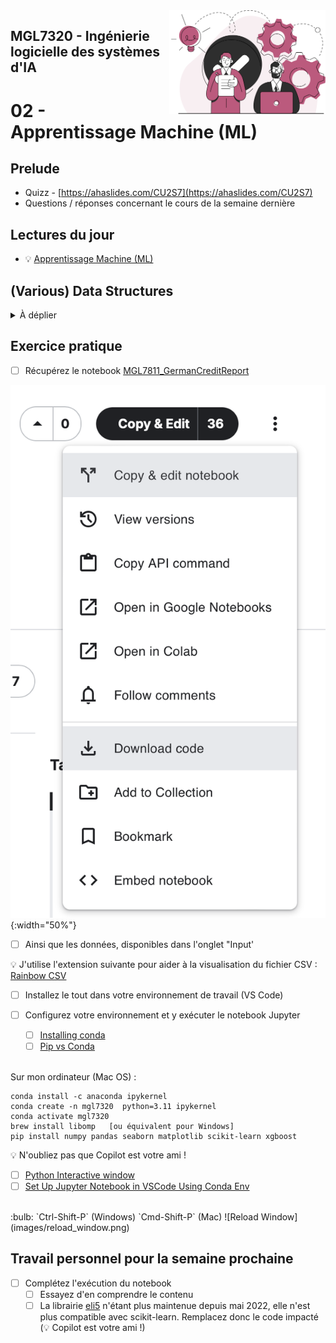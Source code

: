 <img style="float: right;" src="../../images/component_engineering.svg" alt="EngineeringAISystems" width="250"/>

## MGL7320 - Ingénierie logicielle des systèmes d'IA
# 02 - Apprentissage Machine (ML)

## Prelude

- Quizz - [https://ahaslides.com/CU2S7](https://ahaslides.com/CU2S7)
- Questions / réponses concernant le cours de la semaine dernière

## Lectures du jour
- :bulb: [Apprentissage Machine (ML)](./02_machine_learning.pdf)

## (Various) Data Structures
<details>
<summary>À déplier</summary>

|  Storage | Model |  Similar to | Benefits
|---|---|---|---|
|  Relational Database | Relational | MySQL, Oracle DB, etc. | Complex structures, SQL (Structured Query Language)
|  Text File |  Unstructured |  Plain English, French, etc. | Natural Language
|  CSV Files |  Row-oriented |  Excel | Compact, Splittable
|  [Parquet](https://en.wikipedia.org/wiki/Apache_Parquet) |  Column-oriented |  [Cassandra](https://en.wikipedia.org/wiki/Apache_Cassandra) | Could be more efficient (R/W & Compression) than Row-oriented
|  [MongoDB](https://en.wikipedia.org/wiki/MongoDB) |  Semi-structured |  JSON, XML, YAML, [Avro](https://en.wikipedia.org/wiki/Apache_Avro) | Easy to read (self-describing), flexible

### Relational Database

![DB Tables](https://docs.microsoft.com/en-us/azure/architecture/data-guide/images/example-relational2.png)

- https://docs.microsoft.com/en-us/azure/architecture/data-guide/relational-data/

### Example of the same Data declined in various NoSQL Formats
(taken from [Column-oriented](https://en.wikipedia.org/wiki/Column-oriented_DBMS) Wiki Page)

| RowId	| EmpId	| Lastname	| Firstname	| Salary |
|---|---|---|---|---|
| 001	| 10	| Smith	| Joe	| 40000
| 002	| 12	| 	| Mary | 50000
| 003	| 11	| Johnson	| Cathy	| |
| 004	| 22	| Jones	| Bob	| 55000

#### Row-oriented
```cs
RowId:EmpId,Lastname,Firstname,Salary
001:10,Smith,Joe,40000;
002:12,,Mary,50000;
003:11,Johnson,Cathy;
004:22,Jones,Bob,55000;
```

#### Column-oriented
```cs
10:001,12:002,11:003,22:004;
Smith:001,Johnson:003,Jones:004;
Joe:001,Mary:002,Cathy:003,Bob:004;
40000:001,50000:002,55000:004;
```

#### Semi-structured
##### JSon
JSon est un sous-ensemble de la syntaxe JavaScript Object Notation
- les données sont stockées sous forme de paires nom/valeur
- les enregistrements sont séparés par des virgules
- les noms de champs et les chaînes de caractères sont entourés de guillemets doubles

``` json
{
  "employees": [
    {
      "EmpId": 10,
      "Lastname": "Smith",
      "Firstname": "Joe",
      "Salary": "40000"
    },
    {
      "EmpId": 12,
      "Firstname": "Mary",
      "Salary": "50000"
    },
    {
      "EmpId": 11,
      "Lastname": "Johnson",
      "Firstname": "Cathy"
    },
    {
      "EmpId": 22,
      "Lastname": "Jones",
      "Firstname": "Bob",
      "Salary": "55000"
    }
  ]
}
```

##### YAML
est un sur-ensemble de JSON
- les fichiers `.yml` [commencent par '---', marquant le début du document] (optionnel)
- les paires clé-valeur sont séparées par des deux-points
- les listes commencent par un tiret

``` yaml
---
employees:
- EmpId: 10
  Lastname: Smith
  Firstname: Joe
  Salary: 40000
- EmpId: 12
  Firstname: Mary
  Salary: 50000
- EmpId: 11
  Lastname: Johnson
  Firstname: Cathy
- EmpId: 22
  Lastname: Jones
  Firstname: Bob
  Salary: 55000
```

##### XML
Un format plus ancien (plus verbeux, plus difficile à lire) qui est principalement utilisé pour les échanges SOAP (abréviation de Simple Object Access Protocol), les fichiers de configuration hérités, ainsi que les applications Web (XML est similaire à HTML)

```xml
<?xml version="1.0" encoding="UTF-8"?>
<root>
   <employees>
      <element>
         <EmpId>10</EmpId>
         <Firstname>Joe</Firstname>
         <Lastname>Smith</Lastname>
         <Salary>40000</Salary>
      </element>
      <element>
         <EmpId>12</EmpId>
         <Firstname>Mary</Firstname>
         <Salary>50000</Salary>
      </element>
      <element>
         <EmpId>11</EmpId>
         <Firstname>Cathy</Firstname>
         <Lastname>Johnson</Lastname>
      </element>
      <element>
         <EmpId>22</EmpId>
         <Firstname>Bob</Firstname>
         <Lastname>Jones</Lastname>
         <Salary>55000</Salary>
      </element>
   </employees>
</root>
```

:bulb: Astuce, des outils en ligne sont disponibles pour convertir CSV en JSON, JSON en YAML, etc. :warning: Ne pas utiliser pour des données sensibles !
</details>

## Exercice pratique

- [ ] Récupérez le notebook [MGL7811_GermanCreditReport](https://www.kaggle.com/code/diegoeliascosta/mgl7811-germancreditreport)

![Download_code](images/Download_code.png){:width="50%"}

- [ ] Ainsi que les données, disponibles dans l'onglet "Input'

:bulb: J'utilise l'extension suivante pour aider à la visualisation du fichier CSV : [Rainbow CSV](https://marketplace.visualstudio.com/items?itemName=mechatroner.rainbow-csv)

- [ ] Installez le tout dans votre environnement de travail (VS Code)

- [ ] Configurez votre environnement et y exécuter le notebook Jupyter
  - [ ] [Installing conda](https://conda.io/projects/conda/en/latest/user-guide/install/index.html)
  - [ ] [Pip vs Conda](https://saturncloud.io/blog/pip-vs-conda-a-guide-to-managing-python-packages-for-data-scientists/)
  <br>
Sur mon ordinateur (Mac OS) :
```shell
conda install -c anaconda ipykernel
conda create -n mgl7320  python=3.11 ipykernel
conda activate mgl7320
brew install libomp   [ou équivalent pour Windows]
pip install numpy pandas seaborn matplotlib scikit-learn xgboost
```
:bulb: N'oubliez pas que Copilot est votre ami !
  - [ ] [Python Interactive window](https://code.visualstudio.com/docs/python/jupyter-support-py#)
  - [ ] [Set Up Jupyter Notebook in VSCode Using Conda Env](https://medium.com/@jasminewu_yi/set-up-jupyter-notebook-in-vscode-using-conda-env-69d50fc51d78)
  <br>
  :bulb: `Ctrl-Shift-P` (Windows) `Cmd-Shift-P` (Mac)
  ![Reload Window](images/reload_window.png)

## Travail personnel pour la semaine prochaine
- [ ] Complétez l'exécution du notebook
  - [ ] Essayez d'en comprendre le contenu
  - [ ] La librairie [eli5](https://pypi.org/project/eli5/) n'étant plus maintenue depuis mai 2022, elle n'est plus compatible avec scikit-learn. Remplacez donc le code impacté (:bulb: Copilot est votre ami !)
